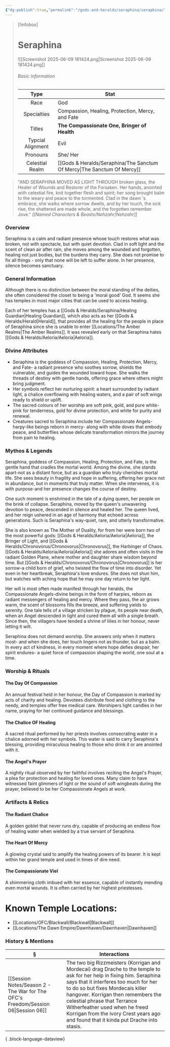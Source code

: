 ```yaml
---
{"dg-publish":true,"permalink":"/gods-and-heralds/seraphina/seraphina/","updated":"2025-06-10T19:02:19.806+01:00"}
---
```


> [!infobox]
> 
> # Seraphina
> ![[Screenshot 2025-06-09 181424.png\|Screenshot 2025-06-09 181424.png]]
> ###### Basic Information
> 
> | Type | Stat |
> | :----: | --- |
> | Race | God |
> | Specialties | Compassion, Healing, Protection, Mercy, and Fate |
> | Titles | **The Compassionate One, Bringer of Health** |
> | Typcial Alignment | Evil |
> | Pronouns | She/ Her |
> | Celestial Realm | [[Gods & Heralds/Seraphina/The Sanctum Of Mercy\|The Sanctum Of Mercy]] |

> "AND SERAPHINA MOVED AS LIGHT THROUGH broken glass, the Healer of Wounds and Restorer of the Forsaken. Her hands, anointed with celestial fire, knit together flesh and spirit; her song brought balm to the weary and peace to the tormented. Clad in the dawn 's embrace, she walks where sorrow dwells, and by her touch, the sick rise, the shattered are made whole, and the forgotten remember Jove."<cite> [[Named Characters & Beasts/Nehzahr\|Nehzahr]] </cite>

### Overview
Seraphina is a calm and radiant presence whose touch restores what was broken, not with spectacle, but with quiet devotion. Clad in soft light and the scent of clean air after rain, she moves among the wounded and forgotten, healing not just bodies, but the burdens they
carry. She does not promise to fix all things - only that none will be left to suffer alone. In her presence, silence becomes sanctuary.

### General Information
Although there is no distinction between the moral standing of the deities, she often considered the closet to being a 'moral good' God. It seems she has temples in most major cities that can be used to access healing. 

Each of her temples has a [[Gods & Heralds/Seraphina/Healing Guardian\|Healing Guardian]], which also acts as her [[Gods & Heralds/Herald\|Herald]], that provides all the healing for the people in place of Seraphina since she is unable to enter [[Locations/The Amber Realms\|The Amber Realms]]. It was revealed early on that Seraphina hates [[Gods & Heralds/Aeloria/Aeloria\|Aeloria]].

### Divine Attributes
- Seraphina is the goddess of Compassion, Healing, Protection, Mercy, and Fate- a radiant presence who soothes sorrow, shields the vulnerable, and guides the wounded toward hope. She walks the threads of destiny with gentle hands, offering grace where others might bring judgment.
- Her symbols reflect her nurturing spirit: a heart surrounded by radiant light, a chalice overflowing with healing waters, and a pair of soft wings ready to shield or uplift.
- The sacred colours of her worship are soft pink, gold, and pure white- pink for tenderness, gold for divine protection, and white for purity and renewal.
- Creatures sacred to Seraphina include her Compassionate Angels- harpy-like beings reborn in mercy- along with white doves that embody peace, and butterflies whose delicate transformation mirrors the journey from pain to healing.

### Mythos & Legends
Seraphina, goddess of Compassion, Healing, Protection, and Fate, is the gentle hand that cradles the mortal world. Among the divine, she stands apart-not as a distant force, but as a guardian who truly cherishes mortal life. She sees beauty in fragility and hope in suffering, offering her grace not in abundance, but in moments that truly matter. When she intervenes, it is with purpose-and her presence changes the course of destiny.

One such moment is enshrined in the tale of a dying queen, her people on the brink of collapse. Seraphina, moved by the queen's unwavering devotion to peace, descended in silence and healed her. The queen lived, and her reign ushered in an age of harmony that echoed  across generations. Such is Seraphina's way-quiet, rare, and utterly transformative.

She is also known as The Mother of Duality, for from  her were born two of the most powerful gods: [[Gods & Heralds/Aeloria/Aeloria\|Aeloria]], the Bringer of Light, and [[Gods & Heralds/Chronovorus/Chronovorus\|Chronovorus]], the Harbinger of Chaos. [[Gods & Heralds/Aeloria/Aeloria\|Aeloria]] she adores and often visits in the radiant Golden Plane, where mother and daughter share wisdom beyond time. But [[Gods & Heralds/Chronovorus/Chronovorus\|Chronovorus]] is her sorrow-a child born of grief, who twisted the flow of time into disorder. Yet even in her heartbreak, Seraphina's love endures. She does not shun him, but watches with aching hope that he may one day return to her light.

Her will is most often made manifest through her heralds, the Compassionate Angels-divine beings in the form of harpies, reborn as radiant messengers of healing and mercy. Where they pass, the air grows warm, the scent of blossoms fills the breeze, and
suffering yields to serenity. One tale tells of a village stricken by plague, its people near death, when an Angel descended in light and cured them all with a single breath. Since then, the villagers have tended a shrine of lilies in her honour, never letting it wilt.

Seraphina does not demand worship. She answers only when it matters most- and when she does, her touch lingers not as thunder, but as a balm. In every act of kindness, in every moment where hope defies despair,  her spirit endures- a quiet force of compassion shaping
the world, one soul at a time. 

### Worship & Rituals 
#### The Day Of Compassion
An annual festival held in her honour, the Day of Compassion is marked by acts of charity and healing. Devotees distribute food and clothing to the needy, and temples offer free medical care. Worshipers light candles in her name, praying for her continued guidance and blessings. 

#### The Chalice OF Healing
A sacred ritual performed by her priests involves consecrating water in a chalice adorned with her symbols. This water is said to carry Seraphina's blessing, providing miraculous healing to those who drink it or are anointed with it.

#### The Angel's Prayer
A nightly ritual observed by her faithful involves reciting the Angel's Prayer, a plea for protection and healing for loved ones. Many claim to have witnessed faint glimmers of light or the sound of soft wingbeats during the prayer, believed to be her Compassionate Angels at work.


### Artifacts & Relics
#### The Radiant Chalice
A golden goblet that never runs dry, capable of producing an endless flow of healing water when wielded by a true servant of Seraphina.

#### The Heart Of Mercy
A glowing crystal said to amplify the healing powers of
its bearer. It is kept within her grand temple and used in
times of dire need.

#### The Compassionate Viel
A shimmering cloth imbued with her essence, capable of instantly mending even mortal wounds. It is often carried by her highest priestesses.

# Known Temple Locations:
- [[Locations/OFC/Blackwall/Blackwall\|Blackwall]]
- [[Locations/The Dawn Empire/Dawnhaven/Dawnhaven\|Dawnhaven]]

### History & Mentions
| §                                                                                    | Interactions                                                                                                                                                                                                                                                                                                                                                                                       |
| ------------------------------------------------------------------------------------ | -------------------------------------------------------------------------------------------------------------------------------------------------------------------------------------------------------------------------------------------------------------------------------------------------------------------------------------------------------------------------------------------------- |
| [[Session Notes/Season 2 - The War for The OFC's Freedom/Session 06\|Session 06]] | The two big Rizzmeisters (Korrigan and Mordecai) drag Drache to the temple to ask for her help in fixing him. Seraphina says that it interferes too much for her to do so but fixes Mordecais killer hangover. Korrigan then remembers the celestial phrase that Terrance Witherfeather used when he freed Korrigan from the ivory Crest years ago and found that it kinda put Drache into stasis. |

{ .block-language-dataview}
